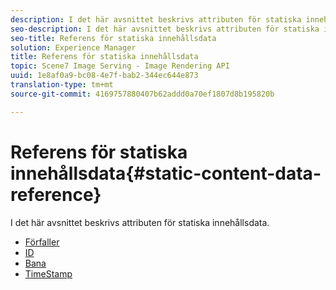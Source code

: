 ```yaml
---
description: I det här avsnittet beskrivs attributen för statiska innehållsdata.
seo-description: I det här avsnittet beskrivs attributen för statiska innehållsdata.
seo-title: Referens för statiska innehållsdata
solution: Experience Manager
title: Referens för statiska innehållsdata
topic: Scene7 Image Serving - Image Rendering API
uuid: 1e8af0a9-bc08-4e7f-bab2-344ec644e873
translation-type: tm+mt
source-git-commit: 4169757880407b62addd0a70ef1807d8b195820b

---
```



# Referens för statiska innehållsdata{#static-content-data-reference}

I det här avsnittet beskrivs attributen för statiska innehållsdata.

* [Förfaller](r-expiration-static.md)
* [ID](r-id-static.md)
* [Bana](r-path-static.md)
* [TimeStamp](r-timestamp-static.md)

